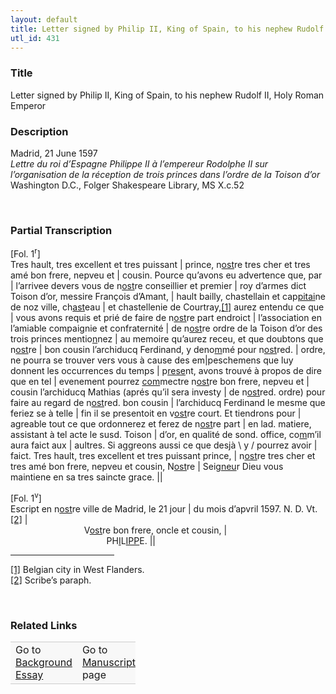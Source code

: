 ```yaml
---  
layout: default  
title: Letter signed by Philip II, King of Spain, to his nephew Rudolf II, Holy Roman Emperor  
utl_id: 431
---
```


### Title

Letter signed by Philip II, King of Spain, to his nephew Rudolf II, Holy Roman Emperor

### Description

<p>Madrid, 21 June 1597<br /><em>Lettre du roi d’Espagne Philippe II à l’empereur Rodolphe II sur l’organisation de la réception de trois princes dans l’ordre de la Toison d’or</em><br />
Washington D.C., Folger Shakespeare Library, MS X.c.52</p>
<p> </p>


### Partial Transcription

<p>[Fol. 1<sup>r</sup>]<br />
Tres hault, tres excellent et tres puissant | prince, n<u>ost</u>re tres cher et tres amé bon frere, nepveu et | cousin. Pource qu’avons eu advertence que, par | l’arrivee devers vous de n<u>ost</u>re conseillier et premier | roy d’armes dict Toison d’or, messire François d’Amant, | hault bailly, chastellain et cap<u>pitai</u>ne de noz ville, ch<u>ast</u>eau | et chastellenie de Courtray,<a href="#_ftn1" name="_ftnref1" title="" id="_ftnref1">[1]</a> aurez entendu ce que | vous avons requis et prié de faire de n<u>ost</u>re part endroict | l’association en l’amiable compaignie et confraternité | de n<u>ost</u>re ordre de la Toison d’or des trois princes mentio<u>n</u>nez | au memoire qu’aurez receu, et que doubtons que n<u>ost</u>re | bon cousin l’archiducq Ferdinand, y deno<u>m</u>mé pour n<u>ost</u>red. | ordre, ne pourra se trouver vers vous à cause des em|peschemens que luy donnent les occurrences du temps | p<u>rese</u>nt, avons trouvé à propos de dire que en tel | evenement pourrez <u>com</u>mectre n<u>ost</u>re bon frere, nepveu et | cousin l’archiducq Mathias (aprés qu’il sera investy | de n<u>ost</u>red. ordre) pour faire au regard de n<u>ost</u>red. bon cousin | l’archiducq Ferdinand le mesme que feriez se à telle | fin il se presentoit en v<u>ost</u>re court. Et tiendrons pour | agreable tout ce que ordonnerez et ferez de n<u>ost</u>re part | en lad. matiere, assistant à tel acte le susd. Toison | d’or, en qualité de sond. office, co<u>m</u>m’il aura faict aux | aultres. Si aggreons aussi ce que desjà \ y / pourrez avoir | faict. Tres hault, tres excellent et tres puissant prince, | n<u>ost</u>re tres cher et tres amé bon frere, nepveu et cousin, N<u>ost</u>re | Seig<u>neu</u>r Dieu vous maintiene en sa tres saincte grace. ||</p>
<p>[Fol. 1<sup>v</sup>]<br />
Escript en n<u>ost</u>re ville de Madrid, le 21 jour | du mois d’apvril 1597. N. D. Vt.<a href="#_ftn2" name="_ftnref2" title="" id="_ftnref2">[2]</a> |<br />
            V<u>ost</u>re bon frere, oncle et cousin, |<br />
                PH<u>I</u>L<u>IPP</u>E. ||</p>
<div>
<hr align="left" size="1" width="33%" /><div id="ftn1"><a href="#_ftnref1" name="_ftn1" title="" id="_ftn1">[1]</a> Belgian city in West Flanders.</div>
<div id="ftn2"><a href="#_ftnref2" name="_ftn2" title="" id="_ftn2">[2]</a> Scribe’s paraph.
<p> </p>
</div>
</div>


### Related Links

<table border="0.5" cellpadding="1" cellspacing="1" style="width: 200px; background-color:#F8F8F8;">
    <tbody style="border-color:#ccc">
        <tr style="border-color:#ccc">
            <td>Go to <a href="https://centerfordigitalhumanities.github.io/Newberry-French-paleography/essay/431" target="_blank">Background Essay</a></td>
            <td>Go to <a href="https://centerfordigitalhumanities.github.io/Newberry-French-paleography/www/record.html?id=431" target="_blank">Manuscript</a> page</td>
        </tr>
    </tbody>
</table>
